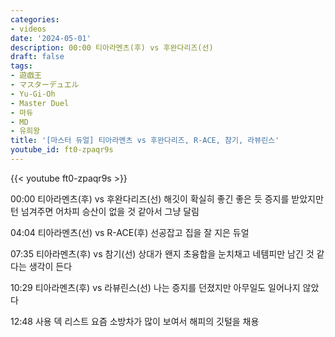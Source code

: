 ```yaml
---
categories:
- videos
date: '2024-05-01'
description: 00:00 티아라멘츠(후) vs 후완다리즈(선)
draft: false
tags:
- 遊戯王
- マスターデュエル
- Yu-Gi-Oh
- Master Duel
- 마듀
- MD
- 유희왕
title: '[마스터 듀얼] 티아라멘츠 vs 후완다리즈, R-ACE, 참기, 라뷰린스'
youtube_id: ft0-zpaqr9s
---
```



{{< youtube ft0-zpaqr9s >}}

00:00 티아라멘츠(후) vs 후완다리즈(선)
해깃이 확실히 좋긴 좋은 듯
증지를 받았지만 턴 넘겨주면 어차피 승산이 없을 것 같아서 그냥 달림

04:04 티아라멘츠(선) vs R-ACE(후)
선공잡고 집을 잘 지은 듀얼

07:35 티아라멘츠(후) vs 참기(선)
상대가 왠지 초융합을 눈치채고 네템피만 남긴 것 같다는 생각이 든다

10:29 티아라멘츠(후) vs 라뷰린스(선)
나는 증지를 던졌지만 아무일도 일어나지 않았다

12:48 사용 덱 리스트
요즘 소방차가 많이 보여서 해피의 깃털을 채용